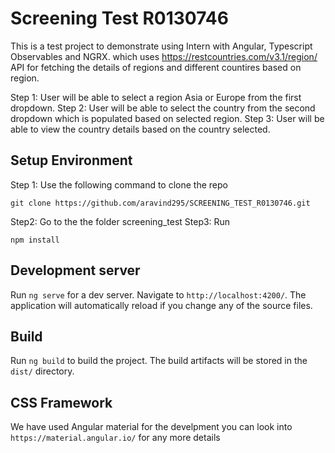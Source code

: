 # Screening Test R0130746

This is a test project to demonstrate using Intern with Angular, Typescript Observables and NGRX. which uses  https://restcountries.com/v3.1/region/ API for fetching the details of regions and different countires based on region.

Step 1: User will be able to select a region Asia or Europe from the first dropdown.
Step 2: User will be able to select the country from the second dropdown which is populated based on selected region.
Step 3: User will be able to view the country details based on the country selected.

## Setup Environment 

Step 1:
Use the following command to clone the repo
```
git clone https://github.com/aravind295/SCREENING_TEST_R0130746.git
```
Step2: Go to the the folder screening_test
Step3: Run
```
npm install
```

## Development server
Run `ng serve` for a dev server. Navigate to `http://localhost:4200/`. The application will automatically reload if you change any of the source files.


## Build

Run `ng build` to build the project. The build artifacts will be stored in the `dist/` directory.


## CSS Framework
We have used Angular material for the develpment you can look into `https://material.angular.io/` for any more details